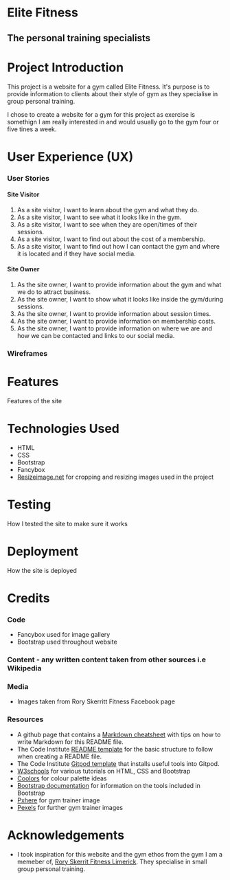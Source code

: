 # Elite Fitness
## The personal training specialists


# Project Introduction
This project is a website for a gym called Elite Fitness. It's purpose is to provide information to clients about their style of gym as they specialise in group personal training. 

I chose to create a website for a gym for this project as exercise is somethign I am really interested in and would usually go to the gym four or five tines a week. 

# User Experience (UX)

### User Stories

#### Site Visitor
  1. As a site visitor, I want to learn about the gym and what they do.
  2. As a site visitor, I want to see what it looks like in the gym.
  3. As a site visitor, I want to see when they are open/times of their sessions.
  4. As a site visitor, I want to find out about the cost of a membership.
  5. As a site visitor, I want to find out how I can contact the gym and where it is located and if they have social media.

#### Site Owner
  1. As the site owner, I want to provide information about the gym and what we do to attract business.
  2. As the site owner, I want to show what it looks like inside the gym/during sessions.
  3. As the site owner, I want to provide information about session times.
  4. As the site owner, I want to provide information on membership costs.
  5. As the site owner, I want to provide information on where we are and how we can be contacted and links to our social media.
  
### Wireframes

# Features

Features of the site

# Technologies Used 

* HTML
* CSS
* Bootstrap
* Fancybox
* [Resizeimage.net](https://resizeimage.net/) for cropping and resizing images used in the project

# Testing

How I tested the site to make sure it works

# Deployment

How the site is deployed

# Credits

### Code 

* Fancybox used for image gallery 
* Bootstrap used throughout website

### Content - any written content taken from other sources i.e Wikipedia

### Media 

* Images taken from Rory Skerritt Fitness Facebook page

### Resources

* A github page that contains a [Markdown cheatsheet](https://github.com/adam-p/markdown-here/wiki/Markdown-Cheatsheet) with tips on how to write Markdown for this README file.
* The Code Institute [README template](https://github.com/Code-Institute-Solutions/readme-template) for the basic structure to follow when creating a README file.
* The Code Institute [Gitpod template](https://github.com/Code-Institute-Org/gitpod-full-template) that installs useful tools into Gitpod.
* [W3schools](https://www.w3schools.com/) for various tutorials on HTML, CSS and Bootstrap
* [Coolors](https://coolors.co/) for colour palette ideas
* [Bootstrap documentation](https://getbootstrap.com/docs/4.5/getting-started/introduction/) for information on the tools included in Bootstrap
* [Pxhere](https://pxhere.com/) for gym trainer image
* [Pexels](https://www.pexels.com/) for further gym trainer images

# Acknowledgements

* I took inspiration for this website and the gym ethos from the gym I am a memeber of, [Rory Skerrit Fitness Limerick](https://www.facebook.com/pages/category/Fitness-Boot-Camp/Rory-Skerritt-Fitness-Limerick-104753844210216/). They specialise in small group personal training. 


